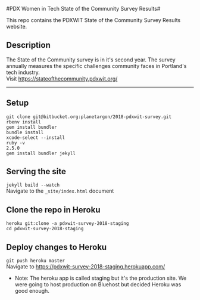#PDX Women in Tech State of the Community Survey Results#

This repo contains the PDXWIT State of the Community Survey Results website.

## Description

The State of the Community survey is in it's second year. The survey annually measures the specific challenges community faces in Portland's tech industry.  
Visit https://stateofthecommunity.pdxwit.org/

---

## Setup

`git clone git@bitbucket.org:planetargon/2018-pdxwit-survey.git`  
`rbenv install`  
`gem install bundler`  
`bundle install`  
`xcode-select --install`  
`ruby -v`  
`2.5.0`  
`gem install bundler jekyll`  

## Serving the site

`jekyll build --watch`  
Navigate to the `_site/index.html` document  

## Clone the repo in Heroku

`heroku git:clone -a pdxwit-survey-2018-staging`  
`cd pdxwit-survey-2018-staging`  

## Deploy changes to Heroku

`git push heroku master`  
Navigate to https://pdxwit-survey-2018-staging.herokuapp.com/  
* Note: The heroku app is called staging but it's the production site. We were going to host production on Bluehost but decided Heroku was good enough.  
